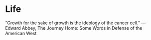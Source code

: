 # Life

“Growth for the sake of growth is the ideology of the cancer cell.” 
― Edward Abbey, The Journey Home: Some Words in Defense of the American West
